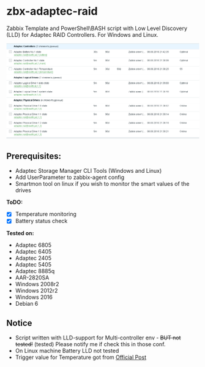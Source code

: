 # zbx-adaptec-raid
Zabbix Template and PowerShell\BASH script with Low Level Discovery (LLD) for Adaptec RAID Controllers.
For Windows and Linux.

![alt_text](https://github.com/GOID1989/zbx-adaptec-raid/blob/master/adaptec-raid.png)

## Prerequisites:
 - Adaptec Storage Manager CLI Tools (Windows and Linux)
 - Add UserParameter to zabbix-agent config
 - Smartmon tool on linux if you wish to monitor the smart values of the drives

**ToDO:**
 - [X] Temperature monitoring
 - [X] Battery status check
 
**Tested on:**
 - Adaptec 6805
 - Adaptec 6405
 - Adaptec 2405
 - Adaptec 5405
 - Adaptec 8885q
 - AAR-2820SA
 - Windows 2008r2
 - Windows 2012r2
 - Windows 2016
 - Debian 6

## Notice
 - Script written with LLD-support for Multi-controller env - ~~BUT not tested!~~ (tested) Please notify me if check this in those conf.
 - On Linux machine Battery LLD not tested
 - Trigger value for Temperature got from [Official Post](http://ask.microsemi.com/app/answers/detail/a_id/15345/~/temperature-requirement-for-series-2%2C-5%2C-6%2C-7%2C-and-8-adaptec-raid-controllers)
